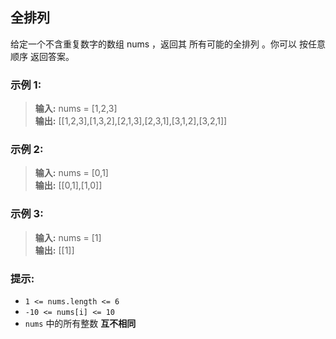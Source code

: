 ## 全排列

给定一个不含重复数字的数组 nums ，返回其 所有可能的全排列 。你可以 按任意顺序 返回答案。

### 示例 1:

> **输入:** nums = [1,2,3]               
> **输出:** [[1,2,3],[1,3,2],[2,1,3],[2,3,1],[3,1,2],[3,2,1]]

### 示例 2:
> **输入:** nums = [0,1]                  
> **输出:** [[0,1],[1,0]]

### 示例 3:
> **输入:** nums = [1]                     
> **输出:** [[1]]

### 提示:

* `1 <= nums.length <= 6`
* `-10 <= nums[i] <= 10`
* `nums` 中的所有整数 **互不相同**